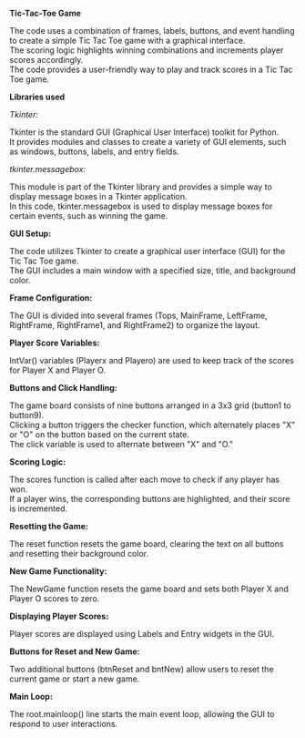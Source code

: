 **Tic-Tac-Toe Game**

The code uses a combination of frames, labels, buttons, and event handling to create a simple Tic Tac Toe game with a graphical interface.<br />
The scoring logic highlights winning combinations and increments player scores accordingly.<br />
The code provides a user-friendly way to play and track scores in a Tic Tac Toe game.

**Libraries used**

*Tkinter:*

Tkinter is the standard GUI (Graphical User Interface) toolkit for Python.<br />
It provides modules and classes to create a variety of GUI elements, such as windows, buttons, labels, and entry fields.

*tkinter.messagebox:*

This module is part of the Tkinter library and provides a simple way to display message boxes in a Tkinter application.<br />
In this code, tkinter.messagebox is used to display message boxes for certain events, such as winning the game.

**GUI Setup:**

The code utilizes Tkinter to create a graphical user interface (GUI) for the Tic Tac Toe game.<br />
The GUI includes a main window with a specified size, title, and background color.

**Frame Configuration:**

The GUI is divided into several frames (Tops, MainFrame, LeftFrame, RightFrame, RightFrame1, and RightFrame2) to organize the layout.

**Player Score Variables:**

IntVar() variables (Playerx and Playero) are used to keep track of the scores for Player X and Player O.

**Buttons and Click Handling:**

The game board consists of nine buttons arranged in a 3x3 grid (button1 to button9).<br />
Clicking a button triggers the checker function, which alternately places "X" or "O" on the button based on the current state.<br />
The click variable is used to alternate between "X" and "O."

**Scoring Logic:**

The scores function is called after each move to check if any player has won.<br />
If a player wins, the corresponding buttons are highlighted, and their score is incremented.

**Resetting the Game:**

The reset function resets the game board, clearing the text on all buttons and resetting their background color.

**New Game Functionality:**

The NewGame function resets the game board and sets both Player X and Player O scores to zero.

**Displaying Player Scores:**

Player scores are displayed using Labels and Entry widgets in the GUI.

**Buttons for Reset and New Game:**

Two additional buttons (btnReset and bntNew) allow users to reset the current game or start a new game.

**Main Loop:**

The root.mainloop() line starts the main event loop, allowing the GUI to respond to user interactions.
